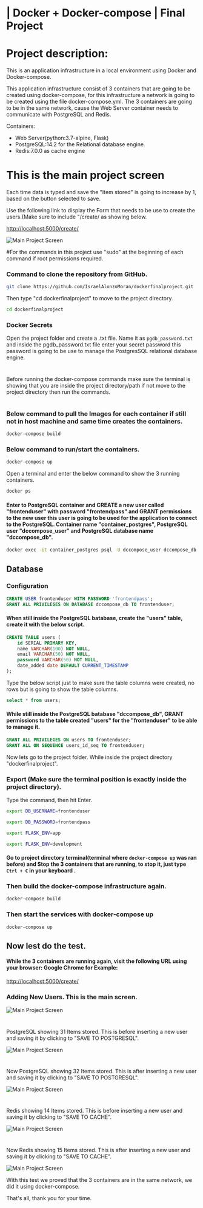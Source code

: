 # | Docker + Docker-compose | Final Project
# Project description:
This is an application infrastructure in a local environment using Docker and Docker-compose.

This application infrastructure consist of 3 containers that are going to be created using docker-compose, for this infrastructure a network is going to be created using the file docker-compose.yml. The 3 containers are going to be in the same network, cause the Web Server container needs to communicate with PostgreSQL and Redis.

Containers: 
* Web Server(python:3.7-alpine, Flask)
* PostgreSQL:14.2 for the Relational database engine.
* Redis:7.0.0 as cache engine
# This is the main project screen
Each time data is typed and save the "Item stored" is going to increase by 1, based on the button selected to save.

Use the following link to display the Form that needs to be use to
create the users.(Make sure to include "/create/ as showing below.

[http://localhost:5000/create/](http://localhost:5000/create/)

![Main Project Screen](./images/main.PNG)

#For the commands in this project use "sudo" at the beginning of each command if root permissions required.
### Command to clone the repository from GitHub.
```bash
git clone https://github.com/IsraelAlonzoMoran/dockerfinalproject.git

```
Then type "cd dockerfinalproject" to move to the project directory.
```bash
cd dockerfinalproject

```
### Docker Secrets
Open the project folder and create a .txt file. Name it as `pgdb_password.txt` and inside the pgdb_password.txt file enter your secret password this password is going to be use to manage the PostgresSQL relational database engine.

#
Before running the docker-compose commands make sure the terminal is showing that you are inside the project directory/path if not move to the project directory then run the commands.
#
### Below command to pull the Images for each container if still not in host machine and same time creates the containers.
```bash
docker-compose build

```
### Below command to run/start the containers.
```bash
docker-compose up

```
Open a terminal and enter the below command to show the 3 running containers.

```bash
docker ps

```

#### Enter to PostgreSQL container and CREATE a new user called "frontenduser" with password "frontendpass" and GRANT permissions to the new user this user is going to be used for the application to connect to the PostgreSQL. Container name "container_postgres", PostgreSQL user "dccompose_user" and PostgreSQL database name "dccompose_db".

```bash
docker exec -it container_postgres psql -U dccompose_user dccompose_db
``` 

## Database
### Configuration
```sql
CREATE USER frontenduser WITH PASSWORD 'frontendpass';
GRANT ALL PRIVILEGES ON DATABASE dccompose_db TO frontenduser;
```
#### When still inside the PostgreSQL batabase, create the "users" table, create it with the below script.

```sql
CREATE TABLE users ( 
    id SERIAL PRIMARY KEY,
    name VARCHAR(100) NOT NULL,
    email VARCHAR(50) NOT NULL,
    password VARCHAR(50) NOT NULL,
    date_added date DEFAULT CURRENT_TIMESTAMP
);
```
Type the below script just to make sure the table columns were created, no rows but is going to show the table columns.
```sql
select * from users;

```
#### While still inside the PostgreSQL batabase "dccompose_db", GRANT permissions to the table created "users" for the "frontenduser" to be able to manage it.

```sql
GRANT ALL PRIVILEGES ON users TO frontenduser;
GRANT ALL ON SEQUENCE users_id_seq TO frontenduser;
```
Now lets go to the project folder. While inside the project directory "dockerfinalproject".
### Export (Make sure the terminal position is exactly inside the project directory).
Type the command, then hit Enter.
```bash
export DB_USERNAME=frontenduser
```
```bash
export DB_PASSWORD=frontendpass
```
```bash
export FLASK_ENV=app
```
```bash
export FLASK_ENV=development
```

#### Go to project directory terminal(terminal where `docker-compose up` was ran before) and Stop the 3 containers that are running, to stop it, just type `Ctrl + C` in your keyboard .
### Then build the docker-compose infrastructure again.
```bash
docker-compose build
```
### Then start the services with docker-compose up
```bash
docker-compose up
```
## Now lest do the test.
#### While the 3 containers are running again, visit the following URL using your browser: Google Chrome for Example:
[http://localhost:5000/create/](http://localhost:5000/create/)

### Adding New Users. This is the main screen.
![Main Project Screen](./images/main.PNG)

#
PostgreSQL showing 31 Items stored. This is before inserting a new user and saving it by clicking to "SAVE  TO POSTGRESQL".

![Main Project Screen](./images/BeforePostgreSQLinsert.PNG)
#
Now PostgreSQL showing 32 Items stored. This is after inserting a new user and saving it by clicking to "SAVE  TO POSTGRESQL".

![Main Project Screen](./images/AfterPostgresSQLinsert.PNG)
#
Redis showing 14 Items stored. This is before inserting a new user and saving it by clicking to "SAVE  TO CACHE".

![Main Project Screen](./images/BeforeCacheinsert.PNG)
#
Now Redis showing 15 Items stored. This is after inserting a new user and saving it by clicking to "SAVE  TO CACHE".

![Main Project Screen](./images/AfterCacheinsert.PNG)

With this test we proved that the 3 containers are in the same network, we did it using docker-compose.

That's all, thank you for your time.